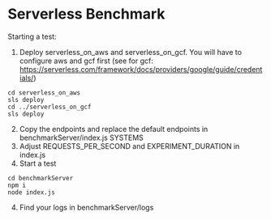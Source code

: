 # Serverless Benchmark

Starting a test:

1. Deploy serverless_on_aws and serverless_on_gcf. You will have to configure aws and gcf first (see for gcf: https://serverless.com/framework/docs/providers/google/guide/credentials/)
```
cd serverless_on_aws
sls deploy
cd ../serverless_on_gcf
sls deploy
```

2. Copy the endpoints and replace the default endpoints in benchmarkServer/index.js SYSTEMS
3. Adjust REQUESTS_PER_SECOND and EXPERIMENT_DURATION in index.js
3. Start a test
```
cd benchmarkServer
npm i
node index.js
```
4. Find your logs in benchmarkServer/logs
